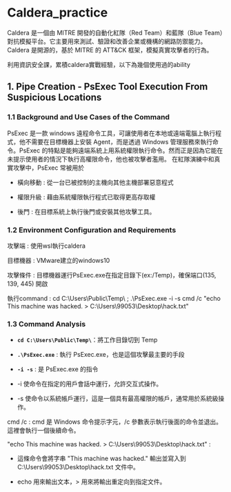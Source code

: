 # Caldera_practice
Caldera 是一個由 MITRE 開發的自動化紅隊（Red Team）和藍隊（Blue Team）對抗模擬平台。它主要用來測試、驗證和改善企業或機構的網路防禦能力。Caldera 是開源的，基於 MITRE 的 ATT&CK 框架，模擬真實攻擊者的行為。


利用資訊安全課，累積caldera實戰經驗，以下為幾個使用過的ability

## 1. Pipe Creation - PsExec Tool Execution From Suspicious Locations
### 1.1 Background and Use Cases of the Command
  PsExec 是一款 windows 遠程命令工具，可讓使用者在本地或遠端電腦上執行程式，他不需要在目標機器上安裝 Agent，而是透過 Windows 管理服務來執行命令。PsExec 的特點是能夠遠端系統上用系統權限執行命令。然而正是因為它能在未提示使用者的情況下執行高權限命令，他也被攻擊者濫用。
  	在紅隊演練中和真實攻擊中，PsExec 常被用於

   
  + 橫向移動 : 從一台已被控制的主機向其他主機部署惡意程式

  
  + 權限升級 : 藉由系統權限執行程式已取得更高存取權

  
  + 後門 : 在目標系統上執行後門或安裝其他攻擊工具。
### 1.2 Environment Configuration and Requirements
攻擊端 : 使用wsl執行caldera

目標機器 : VMware建立的windows10

攻擊條件 : 目標機器運行PsExec.exe在指定目錄下(ex:/Temp)，確保端口(135, 139, 445) 開啟

執行command : cd C:\Users\Public\Temp\ ; .\PsExec.exe -i -s cmd /c "echo This machine was hacked. > C:\Users\99053\Desktop\hack.txt"


### 1.3 Command Analysis

- **`cd C:\Users\Public\Temp\`**：將工作目錄切到 Temp


- **`.\PsExec.exe`** : 執行 PsExec.exe，也是這個攻擊最主要的手段


- **`-i -s`** :  是 PsExec.exe 的指令

- -i 使命令在指定的用戶會話中運行，允許交互式操作。


- -s 使命令以系統帳戶運行，這是一個具有最高權限的帳戶，通常用於系統級操作。


cmd /c : cmd 是 Windows 命令提示字元，/c 參數表示執行後面的命令並退出。這裡會執行一個後續命令。


"echo This machine was hacked. > C:\Users\99053\Desktop\hack.txt" : 


+ 這條命令會將字串 "This machine was hacked." 輸出並寫入到 C:\Users\99053\Desktop\hack.txt 文件中。


+ echo 用來輸出文本，> 用來將輸出重定向到指定文件。
